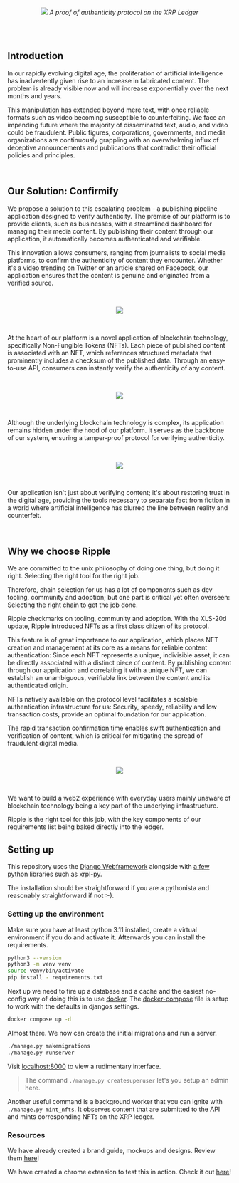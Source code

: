 <br/>
<p align="center">
  <img src="https://github.com/deep-ink-ventures/xrp-confirmify-poc/assets/120174523/3a00fbdb-ba5b-4938-883e-a6b9eee4bfe5">
  <i>A proof of authenticity protocol on the XRP Ledger</i>
</p>


<br /><br />

## Introduction
In our rapidly evolving digital age, the proliferation of artificial intelligence has inadvertently given rise to an increase in fabricated content. The problem is already visible now and will increase exponentially over the next months and years.

This manipulation has extended beyond mere text, with once reliable formats such as video becoming susceptible to counterfeiting. We face an impending future where the majority of disseminated text, audio, and video could be fraudulent. 
Public figures, corporations, governments, and media organizations are continuously grappling with an overwhelming influx of deceptive announcements and publications that contradict their official policies and principles.

<br />

## Our Solution: Confirmify

We propose a solution to this escalating problem - a publishing pipeline application designed to verify authenticity. The premise of our platform is to provide clients, such as businesses, with a streamlined dashboard for managing their media content. By publishing their content through our application, it automatically becomes authenticated and verifiable.

This innovation allows consumers, ranging from journalists to social media platforms, to confirm the authenticity of content they encounter. Whether it's a video trending on Twitter or an article shared on Facebook, our application ensures that the content is genuine and originated from a verified source.

<br/>
<p align="center">
  <img src="https://github.com/deep-ink-ventures/xrp-confirmify-poc/assets/120174523/7bb687f5-a520-4f4a-8df3-1887ad58f634">
</p><br />


At the heart of our platform is a novel application of blockchain technology, specifically Non-Fungible Tokens (NFTs). Each piece of published content is associated with an NFT, which references structured metadata that prominently includes a checksum of the published data. Through an easy-to-use API, consumers can instantly verify the authenticity of any content.

<br/>
<p align="center">
  <img src="https://github.com/deep-ink-ventures/xrp-confirmify-poc/assets/120174523/7ea1e0e9-6d86-41c2-8016-69386a457044">
</p><br />

Although the underlying blockchain technology is complex, its application remains hidden under the hood of our platform. It serves as the backbone of our system, ensuring a tamper-proof protocol for verifying authenticity.

<br/>
<p align="center">
  <img src="https://github.com/deep-ink-ventures/xrp-confirmify-poc/assets/120174523/3a8a4e18-aba8-4fc5-87b7-f9c6a8fcc952">
</p><br />

Our application isn't just about verifying content; it's about restoring trust in the digital age, providing the tools necessary to separate fact from fiction in a world where artificial intelligence has blurred the line between reality and counterfeit.

<br />

## Why we choose Ripple
We are committed to the unix philosophy of doing one thing, but doing it right. Selecting the right tool for the right job.

Therefore, chain selection for us has a lot of components such as dev tooling, community and adoption; but one part is critical yet often overseen: Selecting the right chain to get the job done.

Ripple checkmarks on tooling, community and adoption. With the XLS-20d update, Ripple introduced NFTs as a first class citizen of its protocol. 

This feature is of great importance to our application, which places NFT creation and management at its core as a means for reliable content authentication: Since each NFT represents a unique, indivisible asset, it can be directly associated with a distinct piece of content. By publishing content through our application and correlating it with a unique NFT, we can establish an unambiguous, verifiable link between the content and its authenticated origin.

NFTs natively available on the protocol level facilitates a scalable authentication infrastructure for us: Security, speedy, reliability and low transaction costs, provide an optimal foundation for our application.

The rapid transaction confirmation time enables swift authentication and verification of content, which is critical for mitigating the spread of fraudulent digital media.

<br/>
<p align="center">
  <img src="https://github.com/deep-ink-ventures/xrp-confirmify-poc/assets/120174523/fd13d870-d6b1-401d-ad00-74a17e86da9e">
</p><br />

We want to build a web2 experience with everyday users mainly unaware of blockchain technology being a key part of the underlying infrastructure. 

Ripple is the right tool for this job, with the key components of our requirements list being baked directly into the ledger.

## Setting up

This repository uses the [Django Webframework](https://www.djangoproject.com/) alongside with [a few](https://github.com/deep-ink-ventures/xrp-confirmify-poc/blob/main/requirements.txt) python libraries such as xrpl-py.

The installation should be straightforward if you are a pythonista and reasonably straightforward if not :-).

### Setting up the environment

Make sure you have at least python 3.11 installed, create a virtual environment if you do and activate it. Afterwards you can install the requirements.

```sh
python3 --version
python3 -m venv venv
source venv/bin/activate
pip install - requirements.txt
```

Next up we need to fire up a database and a cache and the easiest no-config way of doing this is to use [docker](https://www.docker.com/). The [docker-compose](https://github.com/deep-ink-ventures/xrp-confirmify-poc/blob/main/docker-compose.yml) file is setup to work with the defaults in djangos settings.

```sh
docker compose up -d
```

Almost there. We now can create the initial migrations and run a server.

```sh
./manage.py makemigrations
./manage.py runserver
```

Visit [localhost:8000](http://localhost:8000/) to view a rudimentary interface.

> The command `./manage.py createsuperuser` let's you setup an admin here.

Another useful command is a background worker that you can ignite with `./manage.py mint_nfts`. It observes content that are submitted to the API and mints corresponding
NFTs on the XRP ledger.

### Resources

We have already created a brand guide, mockups and designs. Review them [here](https://drive.google.com/file/d/1vftwT-Bx_jiu1xau6Row-ifjVEb0SgP4/view)!

We have created a chrome extension to test this in action. Check it out [here](https://github.com/deep-ink-ventures/xrp-confirmify-ext)!






